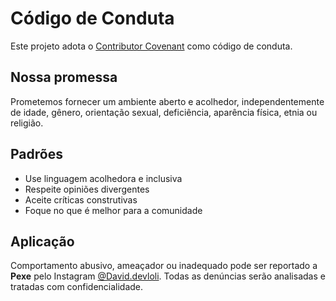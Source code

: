 # Código de Conduta

Este projeto adota o [Contributor Covenant](https://www.contributor-covenant.org/) como código de conduta.

## Nossa promessa

Prometemos fornecer um ambiente aberto e acolhedor, independentemente de idade, gênero, orientação sexual, deficiência, aparência física, etnia ou religião.

## Padrões

- Use linguagem acolhedora e inclusiva
- Respeite opiniões divergentes
- Aceite críticas construtivas
- Foque no que é melhor para a comunidade

## Aplicação

Comportamento abusivo, ameaçador ou inadequado pode ser reportado a **Pexe** pelo Instagram [@David.devloli](https://instagram.com/David.devloli). Todas as denúncias serão analisadas e tratadas com confidencialidade.
